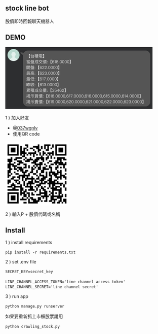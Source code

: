 ## stock line bot
股價即時回報聊天機器人

## DEMO
<img src="imgs/demo.png" alt="demo">

1 ) 加入好友
- [@037wgnlv](https://page.line.me/?accountId=037wgnlv)
- 使用QR code
<img src="imgs/qrcode.png" alt="qr_code" width="200">

2 ) 輸入P + 股價代碼或名稱


## Install
1 ) install requirements
```
pip install -r requirements.txt
```
2 ) set .env file
```
SECRET_KEY=secret_key

LINE_CHANNEL_ACCESS_TOKEN='line channel access token'
LINE_CHANNEL_SECRET='line channel secret'
```
3 ) run app
```
python manage.py runserver
```

如果要重新抓上市櫃股票請用
```
python crawling_stock.py
```
